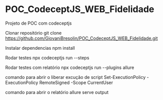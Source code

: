 # POC_CodeceptJS_WEB_Fidelidade
Projeto de POC com codeceptjs

Clonar repositório
git clone https://github.com/GiovaniBresolin/POC_CodeceptJS_WEB_Fidelidade.git

Instalar dependencias
npm install

Rodar testes
npx codeceptjs run --steps

Rodar testes com relatório
npx codeceptjs run --plugins allure

comando para abrir o liberar excução de script
Set-ExecutionPolicy -ExecutionPolicy RemoteSigned -Scope CurrentUser

comando para abrir o relatório
allure serve output


